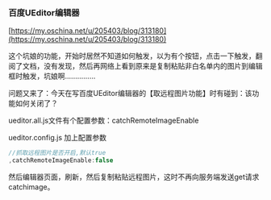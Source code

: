### 百度UEditor编辑器

[https://my.oschina.net/u/205403/blog/313180](https://my.oschina.net/u/205403/blog/313180)

这个坑娘的功能，开始时居然不知道如何触发，以为有个按钮，点击一下触发，翻阅了文档，没有发现，然后再网络上看到原来是复制粘贴非白名单内的图片到编辑框时触发，坑娘啊...............

问题又来了：今天在写百度UEditor编辑器的【取远程图片功能】时有碰到：该功能如何关闭了？

ueditor.all.js文件有个配置参数：catchRemoteImageEnable

ueditor.config.js 加上配置参数

```javascript
//抓取远程图片是否开启,默认true
,catchRemoteImageEnable:false
```

然后编辑器页面，刷新，然后复制粘贴远程图片，这时不再向服务端发送get请求catchimage。

